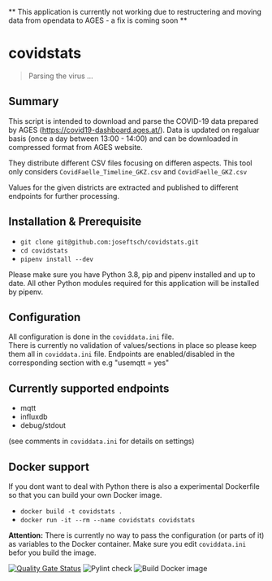 ** This application is currently not working due to restructering and moving data from opendata to AGES - a fix is coming soon **
# covidstats
> Parsing the virus ...
## Summary
This script is intended to download and parse the COVID-19 data prepared by AGES (https://covid19-dashboard.ages.at/).
Data is updated on regaluar basis (once a day between 13:00 - 14:00) and can be downloaded in compressed format from AGES website.

They distribute different CSV files focusing on differen aspects. This tool only considers `CovidFaelle_Timeline_GKZ.csv` and `CovidFaelle_GKZ.csv`

Values for the given districts are extracted and published to different endpoints for further processing.
## Installation & Prerequisite
* `git clone git@github.com:joseftsch/covidstats.git`
* `cd covidstats`
* `pipenv install --dev`

Please make sure you have Python 3.8, pip and pipenv installed and up to date. All other Python modules required for this application will be installed by pipenv.
## Configuration
All configuration is done in the `coviddata.ini` file.<br>There is currently no validation of values/sections in place so please keep them all in `coviddata.ini` file.
Endpoints are enabled/disabled in the corresponding section with e.g "usemqtt = yes"
## Currently supported endpoints
* mqtt
* influxdb
* debug/stdout

(see comments in `coviddata.ini` for details on settings)
## Docker support
If you dont want to deal with Python there is also a experimental Dockerfile so that you can build your own Docker image.
* `docker build -t covidstats .`
* `docker run -it --rm --name covidstats covidstats`

**Attention:** There is currently no way to pass the configuration (or parts of it) as variables to the Docker container. Make sure you edit `coviddata.ini` befor you build the image.

[![Quality Gate Status](https://sonarcloud.io/api/project_badges/measure?project=joseftsch_covidstats&metric=alert_status)](https://sonarcloud.io/dashboard?id=joseftsch_covidstats)
![Pylint check](https://github.com/joseftsch/covidstats/workflows/Pylint%20check/badge.svg)
![Build Docker image](https://github.com/joseftsch/covidstats/workflows/Build%20Docker%20image/badge.svg)